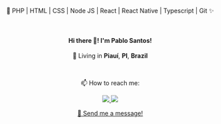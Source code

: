 <p align="center">🔭 PHP | HTML | CSS | Node JS | React | React Native | Typescript | Git ✨</p>

<p>&nbsp;</p>

<h4 align="center">
  Hi there 👋! I'm <b>Pablo Santos</b>!
</h4>
<p align="center">
  📌 Living in <b>Piauí</b>, <b>PI</b>, <b>Brazil</b>
</p>

<p>&nbsp;</p>

<p align="center">📫 How to reach me:</p>
<p align="center">
  
  <a href="https://www.linkedin.com/in/pablo-santos-270/" alt="LinkedIn" target="_blank">
    <img src="https://img.shields.io/badge/-LinkedIn-000000?style=flat-square&logo=Linkedin&logoColor=white" />
  </a>

  <a href="https://github.com/psxninja" alt="GitHub" target="_blank">
    <img src="https://img.shields.io/badge/-GitHub-000000?style=flat-square&logo=Github&logoColor=white" />
  </a>

</p>

<p align="center">
<a href="https://github.com/psxninja/psxninja/issues/new">💬 Send me a message!</a>
</p>
